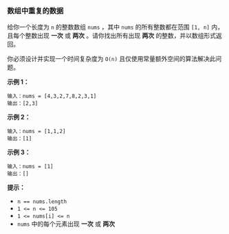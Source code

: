 ### 数组中重复的数据 ###
给你一个长度为 `n` 的整数数组 `nums` ，其中 `nums` 的所有整数都在范围 `[1, n]` 内，且每个整数出现 **一次** 或 **两次** 。请你找出所有出现 **两次** 的整数，并以数组形式返回。

你必须设计并实现一个时间复杂度为 `O(n)` 且仅使用常量额外空间的算法解决此问题。



**示例 1：**

```
输入：nums = [4,3,2,7,8,2,3,1]
输出：[2,3]
```

**示例 2：**

```
输入：nums = [1,1,2]
输出：[1]
```

**示例 3：**

```
输入：nums = [1]
输出：[]
```



**提示：**

* `n == nums.length`
* `1 <= n <= 105`
* `1 <= nums[i] <= n`
* `nums` 中的每个元素出现 **一次** 或 **两次**


